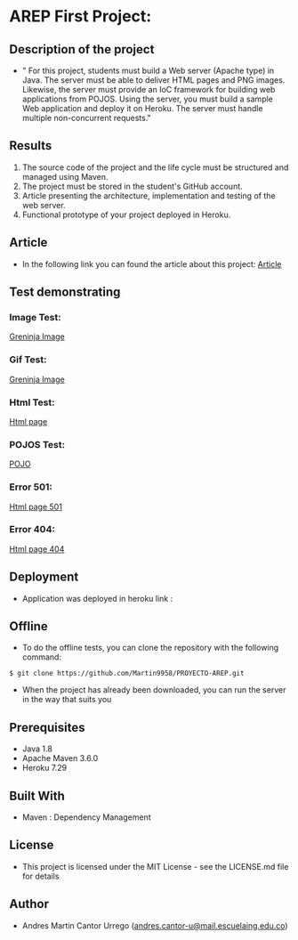 # AREP First Project:

## Description of the project
- " For this project, students must build a Web server (Apache type) in Java. The server must be able to deliver HTML pages and PNG images. Likewise, the server must provide an IoC framework for building web applications from POJOS. Using the server, you must build a sample Web application and deploy it on Heroku. The server must handle multiple non-concurrent requests."

## Results
1. The source code of the project and the life cycle must be structured and managed using Maven.
2. The project must be stored in the student's GitHub account.
3. Article presenting the architecture, implementation and testing of the web server.
4. Functional prototype of your project deployed in Heroku.

## Article
- In the following link you can found the article about this project:
[Article]()

## Test demonstrating
### Image Test:
[Greninja Image](http://arep-serverproyect.herokuapp.com/greninja.png)
### Gif Test:
[Greninja Image](http://arep-serverproyect.herokuapp.com/nyancat.gif)
### Html Test:
[Html page](http://arep-serverproyect.herokuapp.com/index.html)
### POJOS Test:
[POJO]()
### Error 501:
[Html page 501](http://arep-serverproyect.herokuapp.com/)
### Error 404:
[Html page 404](http://arep-serverproyect.herokuapp.com/index.htm)

## Deployment
- Application was deployed in heroku link : 

## Offline
- To do the offline tests, you can clone the repository with the following command:

`$ git clone https://github.com/Martin9958/PROYECTO-AREP.git`
- When the project has already been downloaded, you can run the server in the way that suits you

## Prerequisites
- Java 1.8
- Apache Maven 3.6.0
- Heroku 7.29

## Built With
- Maven : Dependency Management

## License
- This project is licensed under the MIT License - see the LICENSE.md file for details

## Author
- Andres Martin Cantor Urrego (andres.cantor-u@mail.escuelaing.edu.co)
